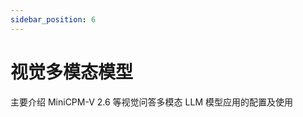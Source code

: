 ```yaml
---
sidebar_position: 6
---
```


# 视觉多模态模型

主要介绍 MiniCPM-V 2.6 等视觉问答多模态 LLM 模型应用的配置及使用

<DocCardList />
